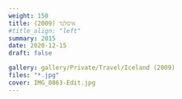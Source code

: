 ```yaml
---
weight: 150
title: איסלנד (2009)
#title_align: "left"
summary: 2015
date: 2020-12-15
draft: false

gallery: gallery/Private/Travel/Iceland (2009)
files: "*.jpg"
cover: IMG_0863-Edit.jpg
---
```

